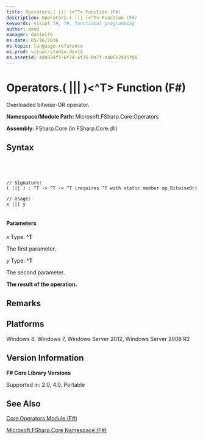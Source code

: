 ```yaml
---
title: Operators.( ||| )<^T> Function (F#)
description: Operators.( ||| )<^T> Function (F#)
keywords: visual f#, f#, functional programming
author: dend
manager: danielfe
ms.date: 05/16/2016
ms.topic: language-reference
ms.prod: visual-studio-dev14
ms.assetid: 4da924f1-6f74-4f35-8a7f-aa0512445f08 
---
```


# Operators.( ||| )<^T> Function (F#)

Overloaded bitwise-OR operator.

**Namespace/Module Path:** Microsoft.FSharp.Core.Operators

**Assembly:** FSharp.Core (in FSharp.Core.dll)


## Syntax



```




// Signature:
( ||| ) : ^T -> ^T -> ^T (requires ^T with static member op_BitwiseOr)

// Usage:
x ||| y


```





#### Parameters
*x*
Type: **^T**


The first parameter.


*y*
Type: **^T**


The second parameter.



**The result of the operation.**
## Remarks

## Platforms
Windows 8, Windows 7, Windows Server 2012, Windows Server 2008 R2


## Version Information
**F# Core Library Versions**

Supported in: 2.0, 4.0, Portable




## See Also
[Core.Operators Module &#40;F&#35;&#41;](Core.Operators-Module-%5BFSharp%5D.md)

[Microsoft.FSharp.Core Namespace &#40;F&#35;&#41;](Microsoft.FSharp.Core-Namespace-%5BFSharp%5D.md)


